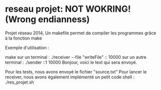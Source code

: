 reseau projet: NOT WOKRING! (Wrong endianness)
=============

Projet réseau 2014, Un makefile permet de compiler les programmes grâce à la fonction make


Exemple d'utilisation :

make
sur un terminal : ./receiver --file "writeFile" :: 10000
sur un autre terminal : ./sender ::1 10000
			Bonjour, voici le text qui sera envoyé.


Pour les tests, nous avons envoyé le fichier "source.txt"
Pour lancer le receiver, nous avons également implémenté un petit code shell : ./res_projet.sh
